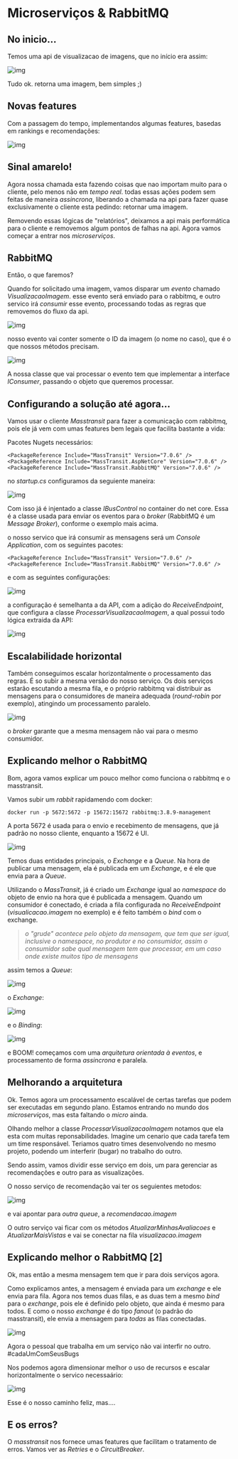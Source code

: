 # Microserviços & RabbitMQ

## No inicio...

Temos uma api de visualizacao de imagens, que no início era assim:

![img](./imagens/buscar-imagem-01.PNG)

Tudo ok. retorna uma imagem, bem simples ;)

## Novas features

Com a passagem do tempo, implementandos algumas features, basedas em rankings e recomendações:

![img](./imagens/buscar-imagem-02.PNG)

## Sinal amarelo!

Agora nossa chamada esta fazendo coisas que nao importam muito para o cliente, pelo menos não em *tempo real*. todas essas ações podem sem feitas de maneira *assincrona*, liberando a chamada na api para fazer quase exclusivamente o cliente esta pedindo: retornar uma imagem.

Removendo essas lógicas de "relatórios", deixamos a api mais performática para o cliente e removemos algum pontos de falhas na api. Agora vamos começar a entrar nos *microserviços*.

## RabbitMQ

Então, o que faremos?

Quando for solicitado uma imagem, vamos disparar um *evento* chamado *VisualizacaoImagem*. esse evento será enviado para o rabbitmq, e outro servico irá *consumir* esse evento, processando todas as regras que removemos do fluxo da api.

![img](./imagens/buscar-imagem-03.PNG)

nosso evento vai conter somente o ID da imagem (o nome no caso), que é o que nossos métodos precisam.

![img](./imagens/arq-01.png)

A nossa classe que vai processar o evento tem que implementar a interface *IConsumer*, passando o objeto que queremos processar.

## Configurando a solução até agora...

Vamos usar o cliente *Masstransit* para fazer a comunicação com rabbitmq, pois ele já vem com umas features bem legais que facilita bastante a vida:

Pacotes Nugets necessários:

```
<PackageReference Include="MassTransit" Version="7.0.6" />
<PackageReference Include="MassTransit.AspNetCore" Version="7.0.6" />
<PackageReference Include="MassTransit.RabbitMQ" Version="7.0.6" />
```

no *startup.cs* configuramos da seguiente maneira:

![img](./imagens/configuracao-01.PNG)

Com isso já é injentado a classe *IBusControl* no container do net core. Essa é a classe usada para enviar os eventos para o *broker* (RabbitMQ é um *Message Broker*), conforme o exemplo mais acima.

o nosso servico que irá consumir as mensagens será um *Console Application*, com os seguintes pacotes:

```
<PackageReference Include="MassTransit" Version="7.0.6" />
<PackageReference Include="MassTransit.RabbitMQ" Version="7.0.6" />
```

e com as seguintes configurações:

![img](./imagens/servico-01.PNG)

a configuração é semelhanta a da API, com a adição do *ReceiveEndpoint*, que configura a classe *ProcessarVisualizacaoImagem*, a qual possui todo lógica extraida da API:

![img](./imagens/servico-02.PNG)

## Escalabilidade horizontal

Também conseguimos escalar horizontalmente o processamento das regras. É so subir a mesma versão do nosso serviço.
Os dois serviços estarão escutando a mesma fila, e o próprio rabbitmq vai distribuir as mensagens para o consumidores de maneira adequada (*round-robin* por exemplo), atingindo um processamento paralelo.

![img](./imagens/arq-02.png)

o *broker* garante que a mesma mensagem não vai para o mesmo consumidor.

## Explicando melhor o RabbitMQ

Bom, agora vamos explicar um pouco melhor como funciona o rabbitmq e o masstransit.

Vamos subir um *rabbit* rapidamendo com docker:
```
docker run -p 5672:5672 -p 15672:15672 rabbitmq:3.8.9-management
```

A porta 5672 é usada para o envio e recebimento de mensagens, que já padrão no nosso cliente, enquanto a 15672 é UI.

![img](./imagens/rabbitmq-02.PNG)

Temos duas entidades principais, o *Exchange* e a *Queue*. Na hora de publicar uma mensagem, ela é publicada em um *Exchange*, e é ele que envia para a *Queue*.

Utilizando o *MassTransit*, já é criado um *Exchange* igual ao *namespace* do objeto de envio na hora que é publicada a mensagem. Quando um consumidor é conectado, é criada a fila configurada no *ReceiveEndpoint* (*visualicacao.imagem* no exemplo) e é feito também o *bind* com o exchange.

> _*o "grude" acontece pelo objeto da mensagem, que tem que ser igual, inclusive o namespace, no produtor e no consumidor, assim o consumidor sabe qual mensagem tem que processar, em um caso onde existe muitos tipo de mensagens*_

assim temos a *Queue*:

![img](./imagens/rabbit_queue.PNG)


o *Exchange*:

![img](./imagens/rabbit_exchange.PNG)


e o *Binding*:

![img](./imagens/rabbit_bind.PNG)

 e BOOM! começamos com uma *arquitetura orientada à eventos*, e processamento de forma *assincrona* e paralela. 

## Melhorando a arquitetura

Ok. Temos agora um processamento escalável de certas tarefas que podem ser executadas em segundo plano. Estamos entrando no mundo dos *microserviços*, mas esta faltando o *micro* ainda.

Olhando melhor a classe *ProcessarVisualizacaoImagem* notamos que ela esta com muitas reponsabilidades. Imagine um cenario que cada tarefa tem um time responsável. Teriamos quatro times desenvolvendo no mesmo projeto, podendo um interferir (bugar) no trabalho do outro.

Sendo assim, vamos dividir esse serviço em dois, um para gerenciar as recomendações e outro para as visualizações.

O nosso serviço de recomendação vai ter os seguientes metodos:

![img](./imagens/servico-processamento-01.PNG)

e vai apontar para *outra queue*, a *recomendacao.imagem* 

O outro serviço vai ficar com os métodos *AtualizarMinhasAvaliacoes* e *AtualizarMaisVistas* e vai se conectar na fila *visualizacao.imagem*

## Explicando melhor o RabbitMQ [2]

Ok, mas então a mesma mensagem tem que ir para dois serviços agora. 

Como explicamos antes, a mensagem é enviada para um *exchange* e ele envia para fila. Agora nos temos duas filas, e as duas tem a mesmo *bind* para o *exchange*, pois ele é definido pelo objeto, que ainda é mesmo para todos. E como o nosso *exchange* é do tipo *fanout* (o padrão do masstransit), ele envia a mensagem para *todas* as filas conectadas. 

![img](./imagens/arq-03.png)

Agora o pessoal que trabalha em um serviço não vai interfir no outro. #cadaUmComSeusBugs

Nos podemos agora dimensionar melhor o uso de recursos e escalar horizontalmente o servico necessaário:

![img](./imagens/arq-04.png)

Esse é o nosso caminho feliz, mas....

## E os erros?

O *masstransit* nos fornece umas features que facilitam o tratamento de erros. Vamos ver as *Retries* e o *CircuitBreaker*.